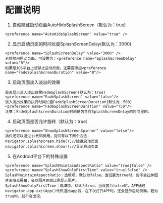 # 配置说明

1. 自动隐藏启动页面AutoHideSplashScreen（默认为：true)
```
<preference name="AutoHideSplashScreen" value="true" />
```

2. 显示启动页面的时间长度SplashScreenDelay(默认为：3000)
```
<preference name="SplashScreenDelay" value="3000" />
若想禁用启动页面，可设置为：<preference name="SplashScreenDelay" value="0"/>
如果是iOS平台上想禁止启动页面，还需要添加<preference name="FadeSplashScreenDuration" value="0"/>
```

3. 启动页面淡入淡出的效果
```
是否显示淡入淡出效果FadeSplashScreen(默认为：true)
<preference name="FadeSplashScreen" value="false"/>
淡入淡出效果的执行时间长度FadeSplashScreenDuration(默认为：500)
<preference name="FadeSplashScreenDuration" value="750"/>
注意：FadeSplashScreenDuration时间是包含在SplashScreenDelay的时间里的。
```

4. 启动页面是否允许旋转（默认为：true）
```
<preference name="ShowSplashScreenSpinner" value="false"/>
插件还可以通过js代码调用，提供有以下两个方法：
navigator.splashscreen.hide();//隐藏启动页面
navigator.splashscreen.show();//显示启动页面
```

5. 在Android平台下的特殊设置
```
<preference name="SplashMaintainAspectRatio" value="true|false" />
<preference name="SplashShowOnlyFirstTime" value="true|false" />
SplashMaintainAspectRatio：选填项，默认为false。当设置为true时，则不会拉伸图片来填充屏幕，会以图片原始比例显示图片。
SplashShowOnlyFirstTime：选填项，默认为true。当设置为false时，APP通过navigator.app.exitApp()代码退出app后，在下次打开APP时，还会显示启动页面。若为true时，就不会出现。
```



